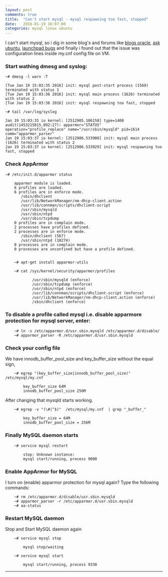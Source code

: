 ```yaml
---
layout: post
comments: true
title:  "Can't start mysql - mysql respawning too fast, stopped"
date:   2016-01-19 16:07:00
categories: mysql linux ubuntu
---
```


I can't start mysql, so i dig in some blog's and forums like [blogs oracle], [ask ubuntu], [launchpad bugs] and finally i found out that the issue was configuration lines inside my.cnf config file on VM.


### Start wathing dmesg and syslog:

    ~# dmesg -l warn -T

    [Tue Jan 19 15:03:35 2016] init: mysql post-start process (1569) terminated with status 1
    [Tue Jan 19 15:03:36 2016] init: mysql main process (1626) terminated with status 2
    [Tue Jan 19 15:03:36 2016] init: mysql respawning too fast, stopped

    ~# tail /var/log/syslog

    Jan 19 15:03:35 io kernel: [2512905.106158] type=1400 audit(1453215815.892:27): apparmor="STATUS" operation="profile_replace" name="/usr/sbin/mysqld" pid=1614 comm="apparmor_parser"
    Jan 19 15:03:37 io kernel: [2512906.533900] init: mysql main process (1626) terminated with status 2
    Jan 19 15:03:37 io kernel: [2512906.533929] init: mysql respawning too fast, stopped


### Check AppArmor

    ~# /etc/init.d/apparmor status

        apparmor module is loaded.
        6 profiles are loaded.
        6 profiles are in enforce mode.
           /sbin/dhclient
           /usr/lib/NetworkManager/nm-dhcp-client.action
           /usr/lib/connman/scripts/dhclient-script
           /usr/sbin/mysqld
           /usr/sbin/ntpd
           /usr/sbin/tcpdump
        0 profiles are in complain mode.
        2 processes have profiles defined.
        2 processes are in enforce mode.
           /sbin/dhclient (567) 
           /usr/sbin/ntpd (18274) 
        0 processes are in complain mode.
        0 processes are unconfined but have a profile defined.


        ~# apt-get install apparmor-utils
        
        ~# cat /sys/kernel/security/apparmor/profiles

                /usr/sbin/mysqld (enforce)
                /usr/sbin/tcpdump (enforce)
                /usr/sbin/ntpd (enforce)
                /usr/lib/connman/scripts/dhclient-script (enforce)
                /usr/lib/NetworkManager/nm-dhcp-client.action (enforce)
                /sbin/dhclient (enforce)

### To disable a profile called mysql i.e. disable apparmore protection for mysql server, enter:
 
        ~# ln -s /etc/apparmor.d/usr.sbin.mysqld /etc/apparmor.d/disable/
        ~# apparmor_parser -R /etc/apparmor.d/usr.sbin.mysqld
 
### Check your config file
We have innodb_buffer_pool_size and key_buffer_size without the equal sign,

        ~# egrep "(key_buffer_size|innodb_buffer_pool_size)"  /etc/mysql/my.cnf

            key_buffer_size 64M
            innodb_buffer_pool_size 256M

After changing that mysqld starts working.

            
        ~# egrep -v "(\#|^$)"  /etc/mysql/my.cnf  | grep "_buffer_"

            key_buffer_size = 64M
            innodb_buffer_pool_size = 256M

### Finally MySQL daemon starts

        ~# service mysql restart

            stop: Unknown instance: 
            mysql start/running, process 9000


### Enable AppArmor for MySQL 
I turn on (enable) apparmor protection for mysql again?
Type the following commands:

 
        ~# rm /etc/apparmor.d/disable/usr.sbin.mysqld
        ~# apparmor_parser -r /etc/apparmor.d/usr.sbin.mysqld
        ~# aa-status

### Restart MySQL daemon
Stop and Start MySQL daemon again

        ~# service mysql stop

            mysql stop/waiting

        ~# service mysql start
            
            mysql start/running, process 9330


---

[blogs oracle]: <https://blogs.oracle.com/jsmyth/entry/apparmor_and_mysql>
[ask ubuntu]: <http://askubuntu.com/questions/127264/cant-start-mysql-mysql-respawning-too-fast-stopped>
[launchpad bugs]: <https://bugs.launchpad.net/ubuntu/+source/mysql-5.5/+bug/970366>

